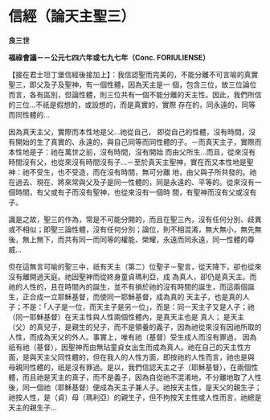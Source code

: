 # 信經（論天主聖三）


**良三世**

**福祿會議－－公元七四六年或七九七年（Conc. FORIULIENSE）**





【接在君士坦丁堡信經後接加上】：我信認聖而完美的，不能分離不可言喻的真實聖三，即父及子及聖神，有一個性體，因為天主是一
個，包含三位，故三位論位而言，各有區別，但論性體，則三位共有一個不能分離的天主性。因此，我們所信的三位…不祇是假想的，或設想的，而是真實的，實際
存在的，同永遠的，同等而同性體的…

因為真天主父，實際而本性地是父…祂從自己， 
即從自己的性體，沒有時間，沒有開始的生了真實的、永遠的，與自己同等而同性體的子。－而真天主子，實際而本性地是子：祂在萬世之前，沒有時間，沒有開始
而由父所生…而且，從來沒有時間沒有父，也從來沒有時間沒有子…－至於真天主聖神，實在而又本性地是聖神：祂不受生，也不受造，而在沒有時間，無可分離
地，由父與子所共發的。祂在過去、現在、將來常與父及子是同一性體的，同是永遠的、平等的。從來沒有一個時間，有父或有子而沒有聖神，也從來沒有一個時
間，有聖神而沒有父或沒有子。

識是之故，聖三的作為，常是不可能分開的，而且在聖三內，沒有任何分別、歧異或不相似；即聖三論性體，沒有任何分別；論位，則不相混淆，無大無小，無先無後，無上無下，而共有同一而同等的權能、榮耀，永遠而同永遠，同一性體的尊威…

但在這無言可喻的聖三中，祇有天主（第二）位聖子－聖言，從天降下，卻也從來沒有離開過天庭。祂因聖神而從終身童貞瑪利亞，成
為真人，卻仍是真天主。而祂的人性的，且在時間內的誕生，並不有損於祂的沒有時間的誕生，而這兩個誕生，正合成一立耶穌基督，而使同一耶穌基督，成為真的
天主子，也是真的人子；不是：「人子是一位，而天主子是另一位」，而是：同一天主子又是人子；祂（同一耶穌基督）在天主性與人性兩個性體內，是真天主也是
真人； 
是天主（父）的真兒子，是親生的兒子，而不是領養的義子，因為祂從來沒有因祂所取的人性，而成為天父的外人。事實上，唯有祂（基督）受生成人而沒有罪過，
因為祇有祂（基督），因聖神而由無玷童貞女出生而成為真人。祂在自己的天主性方面，是與天主父同性體的，但在我人的人性方面，即按祂的人性而言，祂也是與
母親同性體的，祇是沒有罪過。是以，我們信認天主之子（耶穌基督），在兩個性體，而且祂是天主的真子，而不是義子，因為自從祂不混淆地，不分離地取了人性
後，同一個祂（耶穌基督）便成為天主子兼人子。祂按天主性，是天父的親生子；祂按人性，是（貞）母（瑪利亞）的親生子，但不拘按天主性或人性而言，祂總是
天主的親生子…

